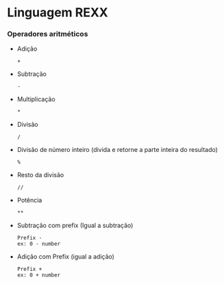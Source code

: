 # Linguagem REXX

### Operadores aritméticos

- Adição
  
      + 

- Subtração
      
      -

- Multiplicação
  
      *
  
- Divisão

      /
      
- Divisão de número inteiro (divida e retorne a parte inteira do resultado)

      %
      
- Resto da divisão

      //
      
- Potência

      **
      
- Subtração com prefix (Igual a subtração)

      Prefix -
      ex: 0 - number

- Adição com Prefix (igual a adição)

      Prefix +
      ex: 0 + number
      

      
